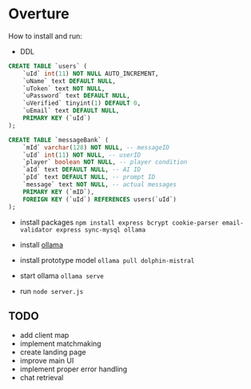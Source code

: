 # Overture

How to install and run:

- DDL
```sql
CREATE TABLE `users` (
    `uId` int(11) NOT NULL AUTO_INCREMENT,
    `uName` text DEFAULT NULL,
    `uToken` text NOT NULL,
    `uPassword` text DEFAULT NULL,
    `uVerified` tinyint(1) DEFAULT 0,
    `uEmail` text DEFAULT NULL,
    PRIMARY KEY (`uId`)
);
```

```sql
CREATE TABLE `messageBank` (
    `mId` varchar(128) NOT NULL, -- messageID
    `uId` int(11) NOT NULL, -- userID
    `player` boolean NOT NULL, -- player condition
    `aId` text DEFAULT NULL, -- AI ID
    `pId` text DEFAULT NULL, -- prompt ID
    `message` text NOT NULL, -- actual messages
    PRIMARY KEY (`mID`),
    FOREIGN KEY (`uId`) REFERENCES users(`uId`)
);
```
<!---`chatId` text NOT NULL,-->
- install packages
  ```npm install express bcrypt cookie-parser email-validator express sync-mysql ollama```

- install [ollama](https://ollama.com/download)

- install prototype model
```ollama pull dolphin-mistral```

- start ollama
```ollama serve```

- run
```node server.js```

## TODO
- add client map
- implement matchmaking
- create landing page
- improve main UI
- implement proper error handling
- chat retrieval
